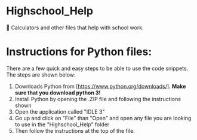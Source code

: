 # Highschool_Help
🏫 Calculators and other files that help with school work.


# Instructions for Python files:
There are a few quick and easy steps to be able to use the code snippets. The steps are shown below:
1. Downloads Python from [https://www.python.org/downloads/]. **Make sure that you download python 3!**
2. Install Python by opening the .ZIP file and following the instructions shown
3. Open the application called "IDLE 3"
4. Go up and click on "File" than "Open" and open any file you are looking to use in the "Highschool_Help" folder
5. Then follow the instructions at the top of the file.
